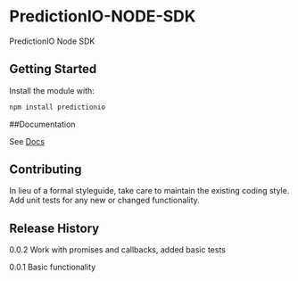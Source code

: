 PredictionIO-NODE-SDK
=====================

PredictionIO Node SDK

## Getting Started

Install the module with:

```javascript
npm install predictionio
```

##Documentation

See [Docs](DOCS.md)

## Contributing

In lieu of a formal styleguide, take care to maintain the existing coding style. Add unit tests for any new or changed functionality.

## Release History

0.0.2 Work with promises and callbacks, added basic tests

0.0.1 Basic functionality

